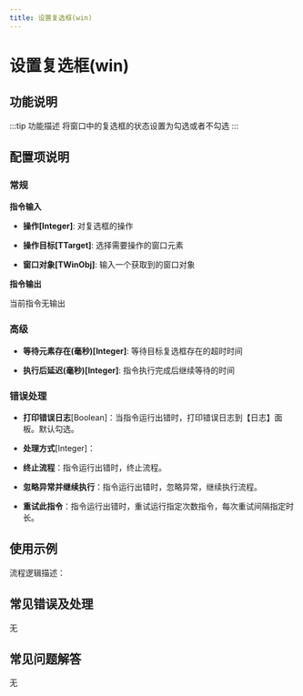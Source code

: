 ```yaml
---
title: 设置复选框(win)
---
```


# 设置复选框(win)

## 功能说明

:::tip 功能描述
将窗口中的复选框的状态设置为勾选或者不勾选
:::

## 配置项说明

### 常规

**指令输入**

- **操作[Integer]**: 对复选框的操作

- **操作目标[TTarget]**: 选择需要操作的窗口元素

- **窗口对象[TWinObj]**: 输入一个获取到的窗口对象


**指令输出**

当前指令无输出

### 高级

- **等待元素存在(毫秒)[Integer]**: 等待目标复选框存在的超时时间

- **执行后延迟(毫秒)[Integer]**: 指令执行完成后继续等待的时间

### 错误处理

- **打印错误日志**[Boolean]：当指令运行出错时，打印错误日志到【日志】面板。默认勾选。

- **处理方式**[Integer]：

 - **终止流程**：指令运行出错时，终止流程。

 - **忽略异常并继续执行**：指令运行出错时，忽略异常，继续执行流程。

 - **重试此指令**：指令运行出错时，重试运行指定次数指令，每次重试间隔指定时长。

## 使用示例

流程逻辑描述：

## 常见错误及处理

无

## 常见问题解答

无

